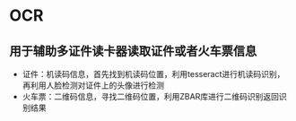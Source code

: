 # OCR
## 用于辅助多证件读卡器读取证件或者火车票信息
+ 证件：机读码信息，首先找到机读码位置，利用tesseract进行机读码识别，再利用人脸检测对证件上的头像进行检测
+ 火车票：二维码信息，寻找二维码位置，利用ZBAR库进行二维码识别返回识别结果
